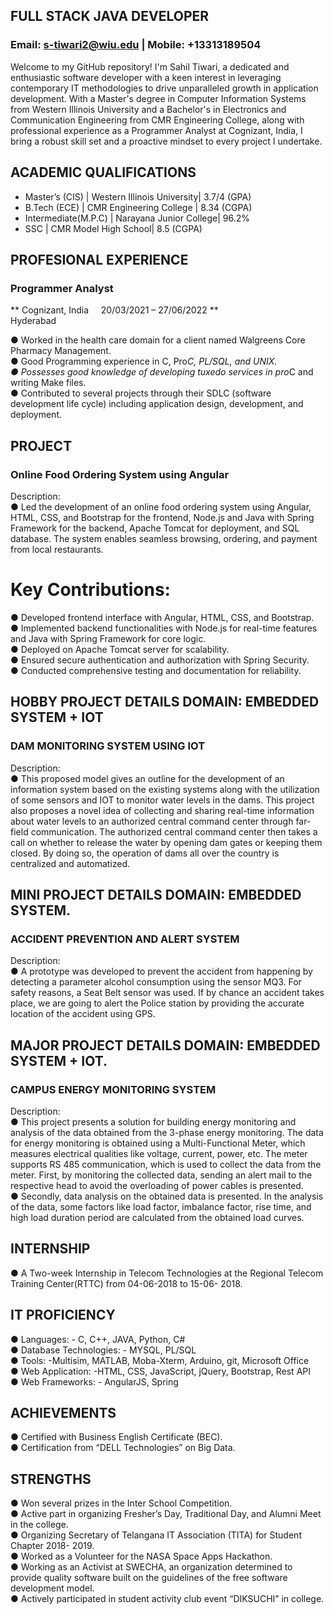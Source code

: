 ## FULL STACK JAVA DEVELOPER                   

### Email: s-tiwari2@wiu.edu |  Mobile: +13313189504


Welcome to my GitHub repository! I'm Sahil Tiwari, a dedicated and enthusiastic software developer with a keen interest in 
leveraging contemporary IT methodologies to drive unparalleled growth in application development. With a Master's degree in 
Computer Information Systems from Western Illinois University and a Bachelor's in Electronics and Communication Engineering 
from CMR Engineering College, along with professional experience as a Programmer Analyst at Cognizant, India, 
I bring a robust skill set and a proactive mindset to every project I undertake.

## ACADEMIC QUALIFICATIONS

- Master’s (CIS) | Western Illinois University| 3.7/4 (GPA)<br/>
- B.Tech (ECE) | CMR Engineering College | 8.34 (CGPA) <br/>
- Intermediate(M.P.C) | Narayana Junior College| 96.2% <br />
- SSC | CMR Model High School| 8.5 (CGPA) <br/>


## PROFESIONAL EXPERIENCE

### Programmer Analyst

** Cognizant, India    &nbsp;&nbsp;&nbsp;                 20/03/2021 – 27/06/2022 **<br/>
Hyderabad

● Worked in the health care domain for a client named Walgreens Core Pharmacy Management.<br/>
● Good Programming experience in C, Pro*C, PL/SQL, and UNIX.<br/>
● Possesses good knowledge of developing tuxedo services in pro*C and writing Make files.<br/>
● Contributed to several projects through their SDLC (software development life cycle) including application design, development, and deployment.<br/>

## PROJECT

### **Online Food Ordering System using Angular**
Description:<br/>
● Led the development of an online food ordering system using Angular, HTML, CSS, and Bootstrap for the frontend, Node.js and Java with Spring Framework for the backend, Apache Tomcat for deployment, and SQL database. The system enables seamless browsing, ordering, and payment from local restaurants.

# Key Contributions:
● Developed frontend interface with Angular, HTML, CSS, and Bootstrap.<br/>
● Implemented backend functionalities with Node.js for real-time features and Java with Spring Framework for core logic.<br/>
● Deployed on Apache Tomcat server for scalability.<br/>
● Ensured secure authentication and authorization with Spring Security.<br/>
● Conducted comprehensive testing and documentation for reliability.<br/>

## HOBBY PROJECT DETAILS DOMAIN: EMBEDDED SYSTEM + IOT

### **DAM MONITORING SYSTEM USING IOT**

Description:<br/>
● This proposed model gives an outline for the development of an information system based on the existing systems along with the utilization of some sensors and IOT to monitor water levels in the dams. This project also proposes a novel idea of collecting and sharing real-time information about water levels to an authorized central command center through far-field communication. The authorized central command center then takes a call on whether to release the water by opening dam gates or keeping them closed. By doing so, the operation of dams all over the country is centralized and automatized.

## MINI PROJECT DETAILS DOMAIN: EMBEDDED SYSTEM.
### **ACCIDENT PREVENTION AND ALERT SYSTEM**

Description:<br/>
● A prototype was developed to prevent the accident from happening by detecting a parameter alcohol consumption using the sensor MQ3. For safety reasons, a Seat Belt sensor was used. If by chance an accident takes place, we are going to alert the Police station by providing the accurate location of the accident using GPS.
   
## MAJOR PROJECT DETAILS DOMAIN: EMBEDDED SYSTEM + IOT.
### **CAMPUS ENERGY MONITORING SYSTEM**

Description: <br/>
● This project presents a solution for building energy monitoring and analysis of the data obtained from the 3-phase energy monitoring. The data for energy monitoring is obtained using a Multi-Functional Meter, which measures electrical qualities like voltage, current, power, etc. The meter supports RS 485 communication, which is used to collect the data from the meter. First, by monitoring the collected data, sending an alert mail to the respective head to avoid the overloading of power cables is presented.<br/>
● Secondly, data analysis on the obtained data is presented. In the analysis of the data, some factors like load factor, imbalance factor, rise time, and high load duration period are calculated from the obtained load curves.<br/>

## INTERNSHIP
● A Two-week Internship in Telecom Technologies at the Regional Telecom Training Center(RTTC) from 04-06-2018 to 15-06- 2018.

## IT PROFICIENCY
● Languages: - C, C++, JAVA, Python, C# <br/>
● Database Technologies: - MYSQL, PL/SQL<br/>
● Tools: -Multisim, MATLAB, Moba-Xterm, Arduino, git, Microsoft Office<br/>
● Web Application: -HTML, CSS, JavaScript, jQuery, Bootstrap, Rest API<br/>
● Web Frameworks: - AngularJS, Spring<br/>

## ACHIEVEMENTS
● Certified with Business English Certificate (BEC).<br/>
● Certification from “DELL Technologies” on Big Data.<br/>

## STRENGTHS
● Won several prizes in the Inter School Competition.<br/>
● Active part in organizing Fresher’s Day, Traditional Day, and Alumni Meet in the college.<br/>
● Organizing Secretary of Telangana IT Association (TITA) for Student Chapter 2018- 2019.<br/>
● Worked as a Volunteer for the NASA Space Apps Hackathon.<br/>
● Working as an Activist at SWECHA, an organization determined to provide quality software built on the guidelines of the free software development model.<br/>
● Actively participated in student activity club event “DIKSUCHI” in college.<br/>
     
